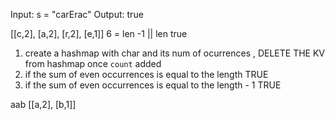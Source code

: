 Input: s = "carErac"
Output: true

[[c,2], [a,2], [r,2], [e,1]]
6 = len -1 || len true
1. create a hashmap with char and its num of ocurrences , DELETE THE KV from hashmap once `count` added 
2. if the sum of even occurrences is equal to the length TRUE
3. if the sum of even occurrences is equal to the length - 1 TRUE

aab
[[a,2], [b,1]]

